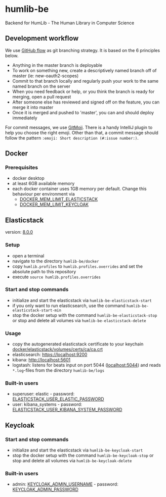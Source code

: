 # humlib-be
Backend for HumLib - The Human Library in Computer Science

## Development workflow
We use [GitHub flow](https://githubflow.github.io/) as git branching strategy. It is based on the 6 principles below.

- Anything in the master branch is deployable
- To work on something new, create a descriptively named branch off of master (ie: new-oauth2-scopes)
- Commit to that branch locally and regularly push your work to the same named branch on the server
- When you need feedback or help, or you think the branch is ready for merging, open a pull request
- After someone else has reviewed and signed off on the feature, you can merge it into master
- Once it is merged and pushed to 'master', you can and should deploy immediately

For commit messages, we use [GitMoji](https://gitmoji.dev/). There is a handy IntelliJ plugin to help you choose the right emoji.
Other than that, a commit message should follow the pattern `:emoji: Short description (#:issue number:)`.

## Docker
### Prerequisites
- docker desktop
- at least 6GB available memory
- each docker container uses 1GB memory per default. Change this behaviour per environment via
  - [DOCKER_MEM_LIMIT_ELASTICSTACK](docker/.env.local 'DOCKER_MEM_LIMIT_ELASTICSTACK')
  - [DOCKER_MEM_LIMIT_KEYCLOAK](docker/.env.local 'DOCKER_MEM_LIMIT_KEYCLOAK')

## Elasticstack
version: [8.0.0](https://www.elastic.co/guide/en/elastic-stack-get-started/8.0/get-started-stack-docker.html#run-docker-secure "documentation")

### Setup
- open a terminal
- navigate to the directory `humlib-be/docker`
- copy `humlib.profiles` to `humlib.profiles.overrides` and set the absolute path to this repository
- execute `source humlib.profiles.overrides`

### Start and stop commands
- initialize and start the elasticstack via `humlib-be-elasticstack-start`
- if you only want to run elasticsearch, use the command `humlib-be-elasticstack-start-min`
- stop the docker setup with the command `humlib-be-elasticstack-stop` or stop and delete all volumes via `humlib-be-elasticstack-delete`

### Usage
- copy the autogenerated elasticstack certificate to your keychain [docker/elasticstack/volumes/certs/ca/ca.crt](docker/elasticstack/volumes/certs/ca/ca.crt 'docker/elasticstack/volumes/certs/ca/ca.crt')
- elasticsearch: [https://localhost:9200](https://localhost:9200 'https://localhost:9200')
- kibana: [http://localhost:5601](http://localhost:5601 'http://localhost:5601')
- logstash: listens for beats input on port 5044 ([localhost:5044](localhost:5044 'localhost:5044')) and reads `*.log`-files from the directory `humlib-be/logs`

### Built-in users
- superuser: elastic - password: [ELASTICSTACK_USER_ELASTIC_PASSWORD](docker/.env.local 'ELASTICSTACK_USER_ELASTIC_PASSWORD')
- user: kibana_systems - password: [ELASTICSTACK_USER_KIBANA_SYSTEM_PASSWORD](docker/.env.local 'ELASTICSTACK_USER_KIBANA_SYSTEM_PASSWORD')

## Keycloak
### Start and stop commands
- initialize and start the elasticstack via `humlib-be-keycloak-start`
- stop the docker setup with the command `humlib-be-keycloak-stop` or stop and delete all volumes via `humlib-be-keycloak-delete`

### Built-in users
- admin: [KEYCLOAK_ADMIN_USERNAME](docker/.env.local 'KEYCLOAK_ADMIN_USERNAME') - password: [KEYCLOAK_ADMIN_PASSWORD](docker/.env.local 'KEYCLOAK_ADMIN_PASSWORD')
